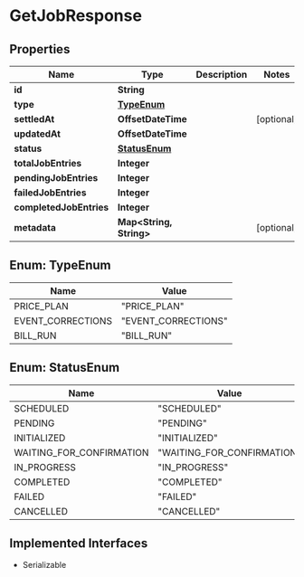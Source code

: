 

# GetJobResponse


## Properties

| Name | Type | Description | Notes |
|------------ | ------------- | ------------- | -------------|
|**id** | **String** |  |  |
|**type** | [**TypeEnum**](#TypeEnum) |  |  |
|**settledAt** | **OffsetDateTime** |  |  [optional] |
|**updatedAt** | **OffsetDateTime** |  |  |
|**status** | [**StatusEnum**](#StatusEnum) |  |  |
|**totalJobEntries** | **Integer** |  |  |
|**pendingJobEntries** | **Integer** |  |  |
|**failedJobEntries** | **Integer** |  |  |
|**completedJobEntries** | **Integer** |  |  |
|**metadata** | **Map&lt;String, String&gt;** |  |  [optional] |



## Enum: TypeEnum

| Name | Value |
|---- | -----|
| PRICE_PLAN | &quot;PRICE_PLAN&quot; |
| EVENT_CORRECTIONS | &quot;EVENT_CORRECTIONS&quot; |
| BILL_RUN | &quot;BILL_RUN&quot; |



## Enum: StatusEnum

| Name | Value |
|---- | -----|
| SCHEDULED | &quot;SCHEDULED&quot; |
| PENDING | &quot;PENDING&quot; |
| INITIALIZED | &quot;INITIALIZED&quot; |
| WAITING_FOR_CONFIRMATION | &quot;WAITING_FOR_CONFIRMATION&quot; |
| IN_PROGRESS | &quot;IN_PROGRESS&quot; |
| COMPLETED | &quot;COMPLETED&quot; |
| FAILED | &quot;FAILED&quot; |
| CANCELLED | &quot;CANCELLED&quot; |


## Implemented Interfaces

* Serializable


